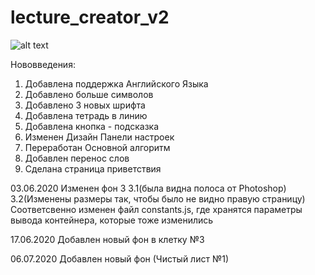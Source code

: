 # lecture_creator_v2

![alt text](https://github.com/AlbertSadykovOfficial/Lecture_Creator_v2/blob/master/images/favicon.ico) 

  Нововведения:
  1) Добавлена поддержка Английского Языка 
  2) Добавлено больше символов
  3) Добавлено 3 новых шрифта
  4) Добавлена тетрадь в линию
  5) Добавлена кнопка - подсказка
  6) Изменен Дизайн Панели настроек
  7) Переработан Основной алгоритм
  8) Добавлен перенос слов
  9) Сделана страница приветствия

03.06.2020
  Изменен фон 3 
  3.1(была видна полоса от Photoshop)
  3.2(Изменены размеры так, чтобы было не видно правую страницу)
  Соответсвенно изменен файл constants.js, где хранятся параметры вывода контейнера, которые тоже изменились

17.06.2020
  Добавлен новый фон в клетку №3

06.07.2020
  Добавлен новый фон (Чистый лист №1)
  
  
